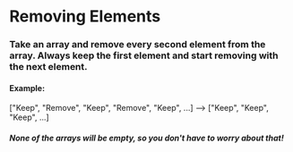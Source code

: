 # Removing Elements

### Take an array and remove every second element from the array. Always keep the first element and start removing with the next element.

#### Example:

["Keep", "Remove", "Keep", "Remove", "Keep", ...] --> ["Keep", "Keep", "Keep", ...]

##### None of the arrays will be empty, so you don't have to worry about that!
